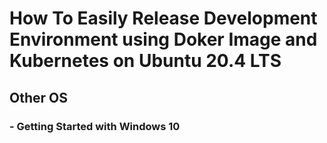 # How To Easily Release Development Environment using Doker Image and Kubernetes on Ubuntu 20.4 LTS


<!--
## Introduction

[What is Docker](https://en.wikipedia.org/wiki/Docker_(software))


## Getting Started

#### A) Install [Docker](https://www.docker.com/)
-->

## Other OS
### - Getting Started with Windows 10

